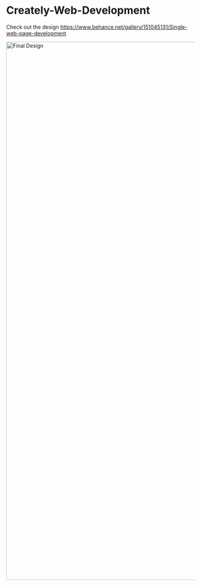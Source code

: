 # Creately-Web-Development
Check out the design
https://www.behance.net/gallery/151045131/Single-web-page-development


<img width="1440" alt="Final Design" src="https://user-images.githubusercontent.com/40288071/187512333-a4c7de91-20b7-4827-8737-89593616d50e.png">


